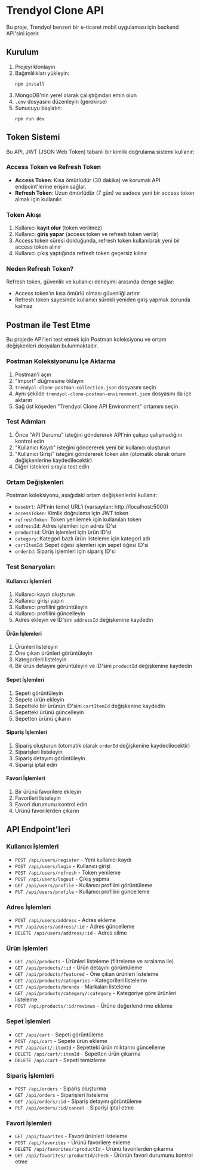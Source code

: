 # Trendyol Clone API

Bu proje, Trendyol benzeri bir e-ticaret mobil uygulaması için backend API'sini içerir.

## Kurulum

1. Projeyi klonlayın
2. Bağımlılıkları yükleyin:
   ```
   npm install
   ```
3. MongoDB'nin yerel olarak çalıştığından emin olun
4. `.env` dosyasını düzenleyin (gerekirse)
5. Sunucuyu başlatın:
   ```
   npm run dev
   ```

## Token Sistemi

Bu API, JWT (JSON Web Token) tabanlı bir kimlik doğrulama sistemi kullanır:

### Access Token ve Refresh Token

- **Access Token**: Kısa ömürlüdür (30 dakika) ve korumalı API endpoint'lerine erişim sağlar.
- **Refresh Token**: Uzun ömürlüdür (7 gün) ve sadece yeni bir access token almak için kullanılır.

### Token Akışı

1. Kullanıcı **kayıt olur** (token verilmez)
2. Kullanıcı **giriş yapar** (access token ve refresh token verilir)
3. Access token süresi dolduğunda, refresh token kullanılarak yeni bir access token alınır
4. Kullanıcı çıkış yaptığında refresh token geçersiz kılınır

### Neden Refresh Token?

Refresh token, güvenlik ve kullanıcı deneyimi arasında denge sağlar:
- Access token'ın kısa ömürlü olması güvenliği artırır
- Refresh token sayesinde kullanıcı sürekli yeniden giriş yapmak zorunda kalmaz

## Postman ile Test Etme

Bu projede API'leri test etmek için Postman koleksiyonu ve ortam değişkenleri dosyaları bulunmaktadır.

### Postman Koleksiyonunu İçe Aktarma

1. Postman'i açın
2. "Import" düğmesine tıklayın
3. `trendyol-clone-postman-collection.json` dosyasını seçin
4. Aynı şekilde `trendyol-clone-postman-environment.json` dosyasını da içe aktarın
5. Sağ üst köşeden "Trendyol Clone API Environment" ortamını seçin

### Test Adımları

1. Önce "API Durumu" isteğini göndererek API'nin çalışıp çalışmadığını kontrol edin
2. "Kullanıcı Kaydı" isteğini göndererek yeni bir kullanıcı oluşturun
3. "Kullanıcı Girişi" isteğini göndererek token alın (otomatik olarak ortam değişkenlerine kaydedilecektir)
4. Diğer istekleri sırayla test edin

### Ortam Değişkenleri

Postman koleksiyonu, aşağıdaki ortam değişkenlerini kullanır:

- `baseUrl`: API'nin temel URL'i (varsayılan: http://localhost:5000)
- `accessToken`: Kimlik doğrulama için JWT token
- `refreshToken`: Token yenilemek için kullanılan token
- `addressId`: Adres işlemleri için adres ID'si
- `productId`: Ürün işlemleri için ürün ID'si
- `category`: Kategori bazlı ürün listeleme için kategori adı
- `cartItemId`: Sepet öğesi işlemleri için sepet öğesi ID'si
- `orderId`: Sipariş işlemleri için sipariş ID'si

### Test Senaryoları

#### Kullanıcı İşlemleri
1. Kullanıcı kaydı oluşturun
2. Kullanıcı girişi yapın
3. Kullanıcı profilini görüntüleyin
4. Kullanıcı profilini güncelleyin
5. Adres ekleyin ve ID'sini `addressId` değişkenine kaydedin

#### Ürün İşlemleri
1. Ürünleri listeleyin
2. Öne çıkan ürünleri görüntüleyin
3. Kategorileri listeleyin
4. Bir ürün detayını görüntüleyin ve ID'sini `productId` değişkenine kaydedin

#### Sepet İşlemleri
1. Sepeti görüntüleyin
2. Sepete ürün ekleyin
3. Sepetteki bir ürünün ID'sini `cartItemId` değişkenine kaydedin
4. Sepetteki ürünü güncelleyin
5. Sepetten ürünü çıkarın

#### Sipariş İşlemleri
1. Sipariş oluşturun (otomatik olarak `orderId` değişkenine kaydedilecektir)
2. Siparişleri listeleyin
3. Sipariş detayını görüntüleyin
4. Siparişi iptal edin

#### Favori İşlemleri
1. Bir ürünü favorilere ekleyin
2. Favorileri listeleyin
3. Favori durumunu kontrol edin
4. Ürünü favorilerden çıkarın

## API Endpoint'leri

### Kullanıcı İşlemleri

- `POST /api/users/register` - Yeni kullanıcı kaydı
- `POST /api/users/login` - Kullanıcı girişi
- `POST /api/users/refresh` - Token yenileme
- `POST /api/users/logout` - Çıkış yapma
- `GET /api/users/profile` - Kullanıcı profilini görüntüleme
- `PUT /api/users/profile` - Kullanıcı profilini güncelleme

### Adres İşlemleri

- `POST /api/users/address` - Adres ekleme
- `PUT /api/users/address/:id` - Adres güncelleme
- `DELETE /api/users/address/:id` - Adres silme

### Ürün İşlemleri

- `GET /api/products` - Ürünleri listeleme (filtreleme ve sıralama ile)
- `GET /api/products/:id` - Ürün detayını görüntüleme
- `GET /api/products/featured` - Öne çıkan ürünleri listeleme
- `GET /api/products/categories` - Kategorileri listeleme
- `GET /api/products/brands` - Markaları listeleme
- `GET /api/products/category/:category` - Kategoriye göre ürünleri listeleme
- `POST /api/products/:id/reviews` - Ürüne değerlendirme ekleme

### Sepet İşlemleri

- `GET /api/cart` - Sepeti görüntüleme
- `POST /api/cart` - Sepete ürün ekleme
- `PUT /api/cart/:itemId` - Sepetteki ürün miktarını güncelleme
- `DELETE /api/cart/:itemId` - Sepetten ürün çıkarma
- `DELETE /api/cart` - Sepeti temizleme

### Sipariş İşlemleri

- `POST /api/orders` - Sipariş oluşturma
- `GET /api/orders` - Siparişleri listeleme
- `GET /api/orders/:id` - Sipariş detayını görüntüleme
- `PUT /api/orders/:id/cancel` - Siparişi iptal etme

### Favori İşlemleri

- `GET /api/favorites` - Favori ürünleri listeleme
- `POST /api/favorites` - Ürünü favorilere ekleme
- `DELETE /api/favorites/:productId` - Ürünü favorilerden çıkarma
- `GET /api/favorites/:productId/check` - Ürünün favori durumunu kontrol etme 